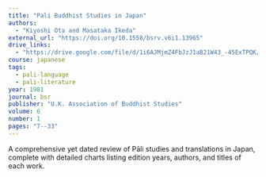 ```yaml
---
title: "Pali Buddhist Studies in Japan"
authors:
  - "Kiyoshi Ota and Masataka Ikeda"
external_url: "https://doi.org/10.1558/bsrv.v6i1.13965"
drive_links:
  - "https://drive.google.com/file/d/1i6AJMjmZ4FbJzJ1aB21W43_-45ExTPQK/view?usp=sharing"
course: japanese
tags:
  - pali-language
  - pali-literature
year: 1981
journal: bsr
publisher: "U.K. Association of Buddhist Studies"
volume: 6
number: 1
pages: "7--33" 
---
```


A comprehensive yet dated review of Pāli studies and translations in Japan, complete with detailed charts listing edition years, authors, and titles of each work.